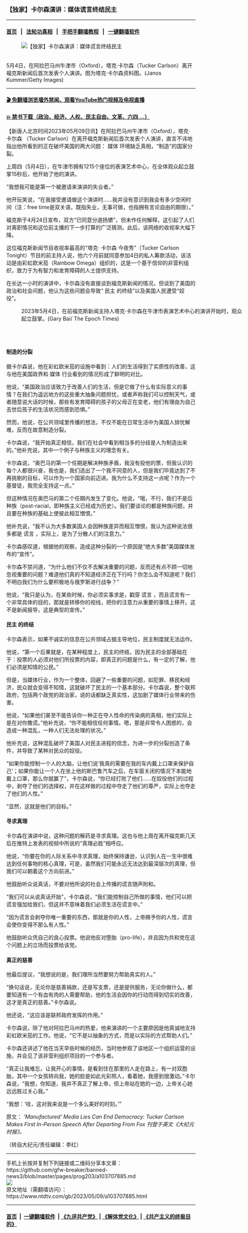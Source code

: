 ### 【独家】卡尔森演讲：媒体谎言终结民主
------------------------

#### [首页](https://github.com/gfw-breaker/banned-news3/blob/master/README.md) &nbsp;&nbsp;|&nbsp;&nbsp; [法轮功真相](https://github.com/begood0513/basic/blob/master/README.md)  &nbsp;&nbsp;|&nbsp;&nbsp; [手把手翻墙教程](https://github.com/gfw-breaker/guides/wiki)  &nbsp;&nbsp;|&nbsp;&nbsp; [一键翻墙软件](https://github.com/gfw-breaker/nogfw/blob/master/README.md)  



<div><div class="featured_image">
 <figure>
  <img alt="【独家】卡尔森演讲：媒体谎言终结民主" src="https://i.ntdtv.com/assets/uploads/2023/05/id103707886-GettyImages-1332866552-800x450.jpg"/>
 </figure><br/>
 <span class="caption">
  5月4日，在阿拉巴马州牛津市（Oxford），塔克‧卡尔森（Tucker Carlson）离开福克斯新闻后首次发表个人演讲。图为塔克‧卡尔森资料图。(Janos Kummer/Getty Images)
 </span>
</div>
</div><hr/>

#### [ 🎬  免翻墙浏览墙外禁闻、观看YouTube热门视频及电视直播](https://github.com/gfw-breaker/HelloWorld)

#### [ 💥  禁书下载（政治、经济、人权、民主自由、文革、六四 ...）](https://github.com/gfw-breaker/books/blob/master/README.md)

<div><div class="post_content" itemprop="articleBody">
 <p>
  【新唐人北京时间2023年05月09日讯】在阿拉巴马州牛津市（Oxford），塔克‧
  <ok href="https://www.ntdtv.com/gb/卡尔森.htm">
   卡尔森
  </ok>
  （Tucker Carlson）在离开福克斯新闻后首次发表个人演讲，直言不讳地指出他所看到的正在破坏美国的两大问题：
  <ok href="https://www.ntdtv.com/gb/媒体.htm">
   媒体
  </ok>
  环境缺乏真相，“制造”的国家分裂。
 </p>
 <p>
  上周四（5月4日），在牛津市拥有1215个座位的表演艺术中心，在全体观众起立鼓掌15秒后，他开始了他的演讲。
 </p>
 <p>
  “我想我可能是第一个被邀请来演讲的失业者。”
 </p>
 <p>
  他开玩笑说，“在我接受邀请做这个演讲时……我并没有意识到我会有多少空闲时间（注：free time是双关语，既指失业，无事可做，也指拥有言论自由的期限）。”
 </p>
 <p>
  福克斯于4月24日宣布，双方“已同意分道扬镳”，但未作任何解释，这引起了人们对离职情况和这位前主播的下一步打算的广泛猜测。此后，该网络的收视率大幅下降。
 </p>
 <p>
  这位福克斯新闻节目收视率最高的“塔克‧
  <ok href="https://www.ntdtv.com/gb/卡尔森.htm">
   卡尔森
  </ok>
  今夜秀”（Tucker Carlson Tonight）节目的前主持人说，他六个月前就同意参加4日的私人筹款活动，该活动是由彩虹欧米茄（Rainbow Omega）组织的，这是一个基于信仰的非营利组织，致力于为有智力和发育障碍的人士提供支持。
 </p>
 <p>
  在长达一小时的演讲中，卡尔森没有直接谈到福克斯新闻的情况，但谈到了美国的政治和社会问题，他认为这些问题会导致“
  <ok href="https://www.ntdtv.com/gb/民主.htm">
   民主
  </ok>
  的终结”以及美国人民遭受“奴役”。
 </p>
 <figure class="wp-caption alignnone" id="attachment_103707888" style="width: 600px">
  <img alt="" class="wp-image-103707888 size-medium" src="https://i.ntdtv.com/assets/uploads/2023/05/id103707888-Former-Fox-News-host-Tucker-Carlson-receives-a-standing-ovation-600x277.jpg">
   <br/><figcaption class="wp-caption-text">
    2023年5月4日，在前福克斯新闻主持人塔克‧卡尔森在牛津市表演艺术中心的演讲开始时，观众起立鼓掌。(Gary Bai/ The Epoch Times)
   </figcaption><br/>
  </img>
 </figure><br/>
 <h4>
  制造的分裂
 </h4>
 <p>
  据卡尔森说，他在彩虹欧米茄的设施中看到：人们的生活得到了实质性的改善，这与他在美国政界和
  <ok href="https://www.ntdtv.com/gb/媒体.htm">
   媒体
  </ok>
  行业看到的情况形成了鲜明的对比。
 </p>
 <p>
  他说，“美国政治应该致力于改善人们的生活，但是它做了什么有实际意义的事情？在我们为遥远地方的这些重大抽象问题担忧，或者声称我们可以控制天气，或者随意说大话的时候，那些有发育障碍的孩子的父母正在变老，他们有理由为自己去世后孩子的生活状况而感到恐惧。”
 </p>
 <p>
  然而，他说，在公共领域里传播的想法，不仅不能在日常生活中为美国人排忧解难，反而在故意制造分裂。
 </p>
 <p>
  卡尔森说，“我开始真正相信，我们在社会中看到相当多的分歧是人为制造出来的。”他补充说，其中一个例子与种族主义的理念有关。
 </p>
 <p>
  卡尔森说，“奥巴马的第一个任期是解决种族矛盾，我没有投他的票，但我认识的每个人都很兴奋，我也是，我们选出了一个我不同意的人，但是我们毕竟达到了不再挑剔的目标，可以作为一个国家向前迈进。我为什么不支持这一点呢？作为一个基督徒，我完全支持这一点。”
 </p>
 <p>
  但这种情况在奥巴马的第二个任期内发生了变化。他说，“哦，不行，我们不是后种族（post-racial，即种族主义已经成为历史）。我们要谈论的都是种族问题，并且要在种族的基础上使彼此相互憎恨。”
 </p>
 <p>
  他补充说，“我不认为大多数美国人会因种族差异而相互憎恨，我认为这种说法很多都是
  <ok href="https://www.ntdtv.com/gb/谎言.htm">
   谎言
  </ok>
  ，实际上，是为了分散人们的注意力。”
 </p>
 <p>
  卡尔森感叹道，根据他的观察，造成这种分裂的一个原因是“绝大多数”美国媒体发布的“宣传”。
 </p>
 <p>
  卡尔森不禁问道，“为什么他们不仅不去解决重要的问题，反而还有点不顾一切地忽视重要的问题？难道他们真的不知道经济正在下行吗？你怎么会不知道呢？我们不明白我们为什么要积极地与俄罗斯进行战争？”
 </p>
 <p>
  他说，“我只是认为，在某些时候，你必须实事求是，戳穿
  <ok href="https://www.ntdtv.com/gb/谎言.htm">
   谎言
  </ok>
  ，而且谎言有一个非常具体的目的，那就是转移你的视线，把你的注意力从重要的事情上移开。这不是新闻报导，这是典型的宣传。”
 </p>
 <h4>
  <ok href="https://www.ntdtv.com/gb/民主.htm">
   民主
  </ok>
  的终结
 </h4>
 <p>
  卡尔森表示，如果不诚实的信息在公共领域占据主导地位，民主制度就无法运作。
 </p>
 <p>
  他说，“第一个后果就是，在某种程度上，民主的终结，因为民主的全部基础在于：投票的人必须对他们所投票的内容，即真正的问题是什么，有一定的了解，他们必须是知情的公民。”
 </p>
 <p>
  但是，当媒体行业，作为一个整体，回避了一些重要的问题，如犯罪、移民和经济，民众就会变得不知情，这就破坏了民主的一个基本部分。卡尔森说，整个联邦政府，包括两个政党的政治家，说的话都缺乏真实性，这加剧了媒体行业带来的伤害。
 </p>
 <p>
  他说，“如果他们甚至不能告诉你一种正在夺人性命的传染病的真相，他们实际上是在对你撒谎。”他补充说，“你不能相信任何事情。嗯，那是非常令人困惑的，会造成一种混乱，一种人们无法处理的状况。”
 </p>
 <p>
  他补充说，这种混乱破坏了美国人对民主进程的信念，为进一步的分裂创造了条件，并导致了某种对民众的奴役。
 </p>
 <p>
  “如果你能控制一个人的大脑，让他们说‘我真的需要在我的车内戴上口罩来保护自己’；如果你能让一个人在坐上他的斯巴鲁汽车之后，在车窗关闭的情况下本能地戴上口罩，那么你就赢了”，卡尔森说，“你已经打败了他们……在奴役他们的过程中，剥夺了他们的选择权，并在这样做的过程中夺走了他们的尊严，实际上也夺走了他们的人性。”
 </p>
 <p>
  “显然，这就是他们的目标。”
 </p>
 <h4>
  寻求真理
 </h4>
 <p>
  卡尔森在演讲中说，这种问题的解药是寻求真理。这也与他上周在离开福克斯几天后在推特上发表的视频中所说的“真理必胜”相呼应。
 </p>
 <p>
  他说，“你要在你的人际关系中寻求真理，始终保持谦逊，认识到人在一生中很难达到任何事物的核心真理，可是，虽然我们可能永远无法达到最深层次的真理，但我们可以朝着这个方向前进。”
 </p>
 <p>
  他鼓励听众说真话，不要对他所说的社会上传播的谎言随声附和。
 </p>
 <p>
  “我们可以从说真话开始”，卡尔森说，“我们能控制自己所做的事情，他们可以把谎言强加给我们，但这并不意味着我们必须生活在谎言中。”
 </p>
 <p>
  “因为谎言会剥夺你唯一重要的东西，那就是你的人性，上帝赐予你的人性，谎言会使你变得不那么有人性。”
 </p>
 <p>
  他鼓励听众凭自己的良心投票。他说他反对堕胎（pro-life），并且因为共和党在这个问题上的立场而投票给该党。
 </p>
 <h4>
  真正的慈善
 </h4>
 <p>
  他最后提议，“我想说的是，我们理所当然要努力帮助真实的人。”
 </p>
 <p>
  “换句话说，无论你是慈善捐款，还是写支票，还是提供服务，无论你做什么，都要知道有一个有血有肉的人需要帮助，他的生活会因你的行动而得到切实的改善，这才是真正的慈善。”卡尔森说。
 </p>
 <p>
  他还说，“这应该是联邦政府发挥的作用。”
 </p>
 <p>
  卡尔森说，除了他对阿拉巴马州的热爱，他来演讲的一个主要原因是他真诚地支持彩虹欧米茄的工作。他说，“它不是以抽象的方式，而是以实际的方式帮助人们。”
 </p>
 <p>
  卡尔森还讲述了他在当天早些时候的经历，当时他参观了该地区一个组织运营的设施，并会见了该非营利组织项目的一个参与者。
 </p>
 <p>
  “真正让我难忘，让我开心的事情，是看到住在那里的人走在路上，有一对双胞胎，其中一个女孩转向我，她的脸是如此光彩照人，看着她，我感到很激动。”卡尔森说，“我想，你知道，我并不真正了解上帝，但上帝站在她的一边，上帝关心她远远胜过关心我。”
 </p>
 <p>
  “我想：‘哇，这对我来说是一个多么美好的时刻。’”
 </p>
 <p>
  原文：
  <em>
   <ok href="https://www.theepochtimes.com/tucker-carlson-manufactured-lies-can-enslave-americans-end-democracy_5245175.html">
    ‘Manufactured’ Media Lies Can End Democracy: Tucker Carlson Makes First In-Person Speech After Departing From Fox
   </ok>
   刊登于英文《大纪元时报》。
  </em>
 </p>
 <p>
  （转自大纪元/责任编辑：李红）
 </p>
 <div class="single_ad">
 </div>
</div>
</div>
<hr/>
手机上长按并复制下列链接或二维码分享本文章：<br/>
https://github.com/gfw-breaker/banned-news3/blob/master/pages/prog203/a103707885.md <br/>
<a href='https://github.com/gfw-breaker/banned-news3/blob/master/pages/prog203/a103707885.md'><img src='https://github.com/gfw-breaker/banned-news3/blob/master/pages/prog203/a103707885.md.png'/></a> <br/>
原文地址（需翻墙访问）：https://www.ntdtv.com/gb/2023/05/09/a103707885.html


------------------------
#### [首页](https://github.com/gfw-breaker/banned-news3/blob/master/README.md) &nbsp;|&nbsp; [一键翻墙软件](https://github.com/gfw-breaker/nogfw/blob/master/README.md) &nbsp;| [《九评共产党》](https://github.com/gfw-breaker/9ping.md/blob/master/README.md#九评之一评共产党是什么) | [《解体党文化》](https://github.com/gfw-breaker/jtdwh.md/blob/master/README.md) | [《共产主义的终极目的》](https://github.com/gfw-breaker/gczydzjmd.md/blob/master/README.md)


<img src='http://gfw-breaker.win/banned-news3/pages/prog203/a103707885.md' width='0px' height='0px'/>